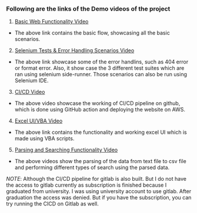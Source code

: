 ### Following are the links of the Demo videos of the project

1. [Basic Web Functionality Video](https://drive.google.com/file/d/1olabY0FxR6SqKAluhpRF8njG235MkS4j/view?usp=drive_link)
  - The above link contains the basic flow, showcasing all the basic scenarios.
2. [Selenium Tests & Error Handling Scenarios Video](https://drive.google.com/file/d/1rtJXsXzfdFeCwjM5uOw68mKigmAFl5Bg/view?usp=drive_link)
  - The above  link showcase some of the error handlins, such as 404 error or format error. Also, it show case the 3 different test suites which are ran using selenium side-runner. Those scenarios can also be run using Selenium IDE.
3. [CI/CD Video](https://drive.google.com/file/d/13RTlvCpkWavwMiVABgsG60rrPVI5bosZ/view?usp=drive_link)
  - The above video showcase the working of CI/CD pipeline on github, which is done using GitHub action and deploying the website on AWS.
4. [Excel UI/VBA Video](https://drive.google.com/file/d/1Uy6j_p8HuG9rdAMb9rk7fRkmrZWX1ja0/view?usp=drive_link)
  - The above link contains the functionality and working excel UI which is made using VBA scripts.
5. [Parsing and Searching Functionality Video](https://drive.google.com/file/d/1Q5yOA0EWquqFV1tmxJtMeNDxAt3_3ZSA/view?usp=drive_link)
  - The above videos show the parsing of the data from text file to csv file and performing different types of search using the parsed data.

*NOTE*: Although the CI/CD pipeline for gitlab is also built. But I do not have the access to gitlab currently as subscription is finished because I graduated from university. I was using university account to use gitlab. After graduation the access was denied. But if you have the subscription, you can try running the CICD on Gitlab as well.
